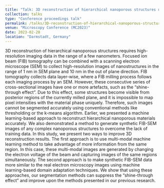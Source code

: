 ```yaml
---
title: "Talk: 3D reconstruction of hierarchical nanoporous structures using multi-modal deep learning models trained on synthetic multi-voltage FIB tomography data"
collection: talks
type: "Conference proceedings talk"
permalink: /talks/3D-reconstruction-of-hierarchical-nanoporous-structures-using-multi-modal-deep-learning-models-trained-on-synthetic-multi-voltage-FIB-tomography-data
venue: "Microscopy Conference (MC2023)"
date: 2023-02-28
location: "Darmstadt, Germany"
---
```


3D reconstruction of hierarchical nanoporous structures requires high-resolution imaging data in the  range  of  a  few  nanometers.  Focused  ion  beam  (FIB)  tomography  can  be  combined  with  a scanning electron microscope (SEM) to collect high-resolution images of nanostructures in the range of 1 nm in SEM plane and 10 nm in the out of plane direction. FIB tomography collects data layer-wise, where a FIB milling process follows each imaging process by an SEM. However, these consecutive series of cross-sectional images have one or more artefacts, such as the “shine-through effect”. Due to this effect, some structures become visible from posterior regions of the currently milled plane, and it is impossible to map pixel intensities with the material phase uniquely. Therefore, such images cannot be segmented accurately using conventional methods like  thresholding  or  the  k-means  algorithm.  Earlier,  we  presented  a  machine  learning-based approach to reconstruct hierarchical nanoporous materials accurately. We also demonstrated a method  to  generate  synthetic  FIB-SEM  images  of  any  complex  nanoporous  structures  to overcome  the  lack  of  training  data.  In  this  study,  we  present  two  ways  to  improve  3D reconstruction results. The first approach is to use multi-modal machine learning method to take advantage of more information from the same region. In this case, these multi-modal images are generated  by  changing  the  electron  voltage  of  the  beam  and  capturing  images  of  the  same regions simultaneously. The second approach is to make synthetic FIB-SEM data more similar to the   real   electron   microscopy   images   using   machine   learning-based   domain   adaptation techniques. We show that using these approaches, our segmentation methods can suppress the “shine-through effect” and improve upon the methods presented in our previous research.

